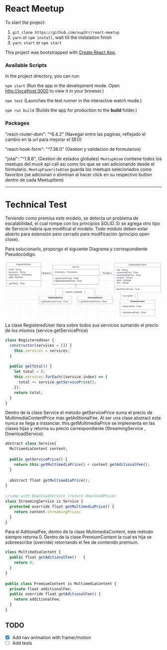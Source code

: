 # React Meetup

To start the project:

1. `git clone https://github.com/xup3rr/react-meetup`
2. `yarn` or `npm install`, wait till the instalation finish
3. `yarn start` or `npm start`

This project was bootstrapped with [Create React App](https://github.com/facebook/create-react-app).

### Available Scripts

In the project directory, you can run:

`npm start` (Run the app in the development mode. Open [http://localhost:3000](http://localhost:3000) to view it in your browser.)

`npm test` (Launches the test runner in the interactive watch mode.)

`npm run build` (Builds the app for production to the **build** folder.)

### Packages

"react-router-dom": "^6.4.2" (Navegar entre las paginas, reflejado el cambio en la url para mejorar el SEO)

"react-hook-form": "^7.38.0" (Gestion y validacion de formularios)

"jotai": "^1.8.6", (Gestion de estados globales) `MeetupAtom` contiene todos los meetups del muck api call asi como los que se van adicionando desde el formulario. `MeetupFavoriteAtom` guarda los meetups selecionados como favoritos (se adicionan o eliminan al hacer click en su respectivo button dentro de cada MeetupItem)

---

# Technical Test

Teniendo como premisa este modelo, se detecta un problema de escalabilidad, el cual rompe con los principios SOLID. Si se agrega otro tipo de Servicio habría que modifical el modelo. Todo módulo deben estar abierto para extensión pero cerrado para modificación (principio open close).

Para solucionarlo, propongo el siguiente Diagrama y correspondiente Pseudocódigo.

![diagrama](public/diagrama.png)

La clase RegisteredUser itera sobre todos sus servicios sumando el precio de los mismos (service.getServicePrice)

```js
class RegisteredUser {
  constructor(services = []) {
    this.services = services;
  }

  public getTotal() {
    let total = 0;
    this.services.forEach((service,index) => {
      total += service.getServicePrice();
    });
    return total;
  }
}
```

Dentro de la clase Service el método getServicePrice suma el precio de MultimediaContentPrice más getAditionalFee. Al ser una clase abstract esta nunca se llega a instanciar. this.getMultimediaPrice se implementa en las clases hijas y retorna su precio correspondiente (StreamingService , DownloadService).

```javascript
abstract class Service{
  MultimediaContent content;

  public getServicePrice() {
    return this.getMultimediaPrice() + content.getAditionalFee();
  }

  abstract float getMultimediaPrice();
}

//same with DownloadService (return downloadPrice)
class StreamingService is Service {
  protected override float getMultimediaPrice() {
    return content.streamingPrice;
  }
}
```

Para el AditionalFee, dentro de la clase MultimediaContent, este método siempre retorna 0. Dentro de la clase PremiumContent la cual es hija se sobreescribe (override) retornando el fee de contenido premium.

```javascript
class MultimediaContent {
  public float getAditionalFee()   {
    return 0;
  }
}

public class PremiumContent is MultimediaContent {
  private float additionalFee;
  public override float getAditionalFee() {
    return additionalFee;
  }
}

```

## TODO

- [x] Add nav animation with framer/motion
- [ ] Add tests
